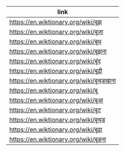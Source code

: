 |link|
|----|
|https://en.wiktionary.org/wiki/बूझ|
|https://en.wiktionary.org/wiki/बूज़ा|
|https://en.wiktionary.org/wiki/बूथ|
|https://en.wiktionary.org/wiki/बूझना|
|https://en.wiktionary.org/wiki/बूंद|
|https://en.wiktionary.org/wiki/बूढ़ी|
|https://en.wiktionary.org/wiki/बूचड़खाना|
|https://en.wiktionary.org/wiki/बू|
|https://en.wiktionary.org/wiki/बूआ|
|https://en.wiktionary.org/wiki/बूट|
|https://en.wiktionary.org/wiki/बूचड़|
|https://en.wiktionary.org/wiki/बूढ़ा|
|https://en.wiktionary.org/wiki/बूड़ना|
